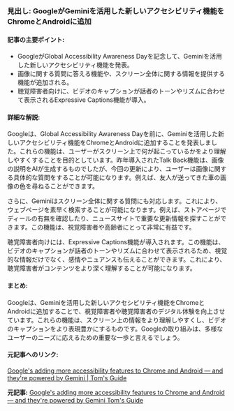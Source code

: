 ### 見出し: GoogleがGeminiを活用した新しいアクセシビリティ機能をChromeとAndroidに追加

#### 記事の主要ポイント:
- GoogleがGlobal Accessibility Awareness Dayを記念して、Geminiを活用した新しいアクセシビリティ機能を発表。
- 画像に関する質問に答える機能や、スクリーン全体に関する情報を提供する機能が追加される。
- 聴覚障害者向けに、ビデオのキャプションが話者のトーンやリズムに合わせて表示されるExpressive Captions機能が導入。

#### 詳細な解説:
Googleは、Global Accessibility Awareness Dayを前に、Geminiを活用した新しいアクセシビリティ機能をChromeとAndroidに追加することを発表しました。これらの機能は、ユーザーがスクリーン上で何が起こっているかをより理解しやすくすることを目的としています。昨年導入されたTalk Back機能は、画像の説明をAIが生成するものでしたが、今回の更新により、ユーザーは画像に関する具体的な質問をすることが可能になります。例えば、友人が送ってきた車の画像の色を尋ねることができます。

さらに、Geminiはスクリーン全体に関する質問にも対応します。これにより、ウェブページを素早く検索することが可能になります。例えば、ストアページでディールの有無を確認したり、ニュースサイトで重要な更新情報を探すことができます。この機能は、視覚障害者や高齢者にとって非常に有益です。

聴覚障害者向けには、Expressive Captions機能が導入されます。この機能は、ビデオのキャプションが話者のトーンやリズムに合わせて表示されるため、視覚的な情報だけでなく、感情やニュアンスも伝えることができます。これにより、聴覚障害者がコンテンツをより深く理解することが可能になります。

#### まとめ:
Googleは、Geminiを活用した新しいアクセシビリティ機能をChromeとAndroidに追加することで、視覚障害者や聴覚障害者のデジタル体験を向上させています。これらの機能は、スクリーン上の情報をより理解しやすくし、ビデオのキャプションをより表現豊かにするものです。Googleの取り組みは、多様なユーザーのニーズに応えるための重要な一歩と言えるでしょう。

#### 元記事へのリンク:
[Google's adding more accessibility features to Chrome and Android — and they're powered by Gemini | Tom's Guide](https://www.tomsguide.com/news/googles-adding-more-accessibility-features-to-chrome-and-android-and-theyre-powered-by-gemini)

**元記事:** [Google's adding more accessibility features to Chrome and Android — and they're powered by Gemini Tom's Guide](https://www.tomsguide.com/ai/google-gemini/googles-adding-more-accessibility-features-to-chrome-and-android-and-theyre-powered-by-gemini)